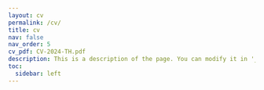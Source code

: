 ```yaml
---
layout: cv
permalink: /cv/
title: cv
nav: false
nav_order: 5
cv_pdf: CV-2024-TH.pdf
description: This is a description of the page. You can modify it in '_pages/cv.md'. You can also change or remove the top pdf download button.
toc:
  sidebar: left
---
```

